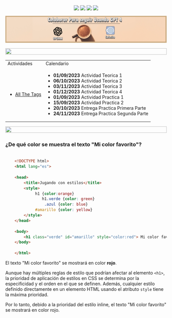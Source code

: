 <div align='center'>

<img src='https://img.shields.io/badge/contributions-welcome-brightgreen.svg?style=flat'>

<img src='https://img.shields.io/github/stars/Fabian-Martinez-Rincon/Proyecto-de-Software'>
<img src='https://img.shields.io/github/repo-size/Fabian-Martinez-Rincon/Proyecto-de-Software'>



<img src="https://readme-typing-svg.demolab.com?font=Fira+Code&size=30&duration=1200&pause=1000&color=1e90FF&center=true&width=635&lines=Proyecto-de-Software"/>

</dov>

<a title="" href="https://cafecito.app/ei-materias"><img src="/Documentos/Cafecito.png" alt="" /></a>

</div>




<img src='https://github.com/Fabian-Martinez-Rincon/Fabian-Martinez-Rincon/assets/55964635/23277383-db80-4d02-bbc7-114d835518d1
' height="20" width="100%">

<table><tr><td>Actividades</td><td>Calendario</td></tr>

<tr><td>


- [All The Tags](https://allthetags.com/)

</td><td>


- **01/09/2023** Actividad Teorica 1
- **06/10/2023** Actividad Teorica 2
- **03/11/2023** Actividad Teorica 3
- **01/12/2023** Actividad Teorica 4
- **01/09/2023** Actividad Practica 1
- **15/09/2023** Actividad Practica 2
- **20/10/2023** Entrega Practica Primera Parte
- **24/11/2023** Entrega Practica Segunda Parte

</td></tr>
</table>

<img src='https://github.com/Fabian-Martinez-Rincon/Fabian-Martinez-Rincon/assets/55964635/23277383-db80-4d02-bbc7-114d835518d1
' height="20" width="100%"></div>


### ¿De qué color se muestra el texto "Mi color favorito"?

```html

    <!DOCTYPE html>
    <html lang="es">

    <head>
        <title>Jugando con estilos</title>
        <style>
             h1 {color:orange}
                h1.verde {color: green}
                 .azul {color: blue}
             #amarillo {color: yellow}
        </style>
    </head>

    <body>
        <h1 class="verde" id="amarillo" style="color:red"> Mi color favorito</h1>
    </body>

    </html>
```

El texto "Mi color favorito" se mostrará en color **rojo**.

Aunque hay múltiples reglas de estilo que podrían afectar al elemento `<h1>`, la prioridad de aplicación de estilos en CSS se determina por la especificidad y el orden en el que se definen. Además, cualquier estilo definido directamente en un elemento HTML usando el atributo `style` tiene la máxima prioridad.

Por lo tanto, debido a la prioridad del estilo inline, el texto "Mi color favorito" se mostrará en color rojo.

